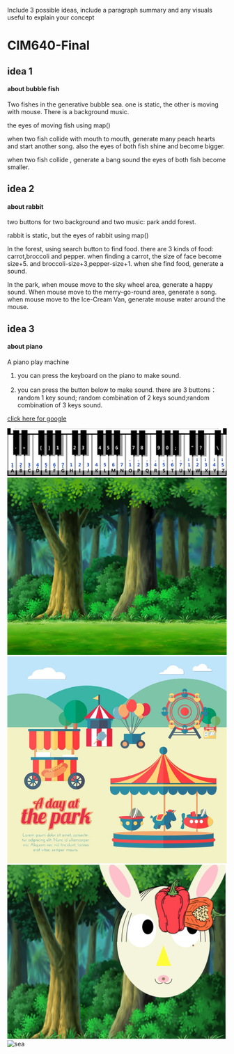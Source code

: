 Include 3 possible ideas, include a paragraph summary and any visuals useful to explain your concept

# CIM640-Final

## idea 1
#### about bubble fish
Two fishes in the generative bubble sea. one is static, the other is moving with mouse. There is a background music. 

the eyes of moving fish using map()

when two fish collide with mouth to mouth, generate many peach hearts and start another song. also the eyes of both fish shine and become bigger.

when two fish collide , generate a bang sound the eyes of both fish become smaller.


## idea 2
#### about rabbit
two buttons for two background and two music: park andd forest.

rabbit is static, but the eyes of rabbit using map()

In the forest, using search button to find food. there are 3 kinds of food: carrot,broccoli and  pepper. when finding a carrot, the size of face become size+5. and broccoli-size+3,pepper-size+1. when she find food, generate a sound.

In the park, when mouse move to the sky wheel area, generate a happy sound. When mouse move to the merry-go-round area, generate a song.
when mouse move to the Ice-Cream Van, generate mouse water around the mouse.



## idea 3
#### about piano
A piano play machine

1. you  can press the keyboard on the piano to make sound.

2. you can press the button below to make sound. there are 3 buttons：random 1 key sound; random combination of 2 keys sound;random combination of 3 keys sound.



[click here for google](http://www.google.com)

![piano](imgs/piano.jpg)
![forest](imgs/forest.jpg) 
![park](imgs/park.jpg)
![pepper](imgs/pepper.png)
![sea](imgs/sea.jpg) 
